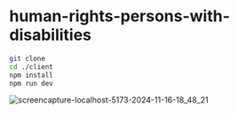 # human-rights-persons-with-disabilities

```bash
git clone
cd ./client
npm install
npm run dev
```

![screencapture-localhost-5173-2024-11-16-18_48_21](https://github.com/user-attachments/assets/40abccfe-ddbd-420a-be8e-be93a65b9c11)
